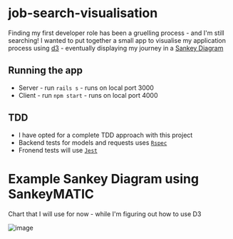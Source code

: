 # job-search-visualisation

Finding my first developer role has been a gruelling process - and I'm still searching! I wanted to put together a small app to visualise my application process using [d3](https://d3js.org/) - eventually displaying my journey in a [Sankey Diagram](https://observablehq.com/@d3/sankey)

## Running the app

- Server - run `rails s` - runs on local port 3000
- Client - run `npm start` - runs on local port 4000

## TDD

- I have opted for a complete TDD approach with this project
- Backend tests for models and requests uses [`Rspec`](https://rspec.info/)
- Fronend tests will use [`Jest`](https://jestjs.io/docs/getting-started)

# Example Sankey Diagram using SankeyMATIC

Chart that I will use for now - while I'm figuring out how to use D3

![image](https://user-images.githubusercontent.com/42571140/200118971-44a9d4e6-442b-4bf9-a343-49fdbc11055c.png)
